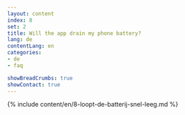 ```yaml
---
layout: content
index: 8
set: 2
title: Will the app drain my phone battery?
lang: de
contentLang: en
categories:
- de
- faq

showBreadCrumbs: true
showContact: true
---
```

{% include content/en/8-loopt-de-batterij-snel-leeg.md %}
